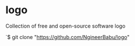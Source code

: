 # logo
Collection of free and open-source software logo

`$ git clone "https://github.com/NgineerBabu/logo"
